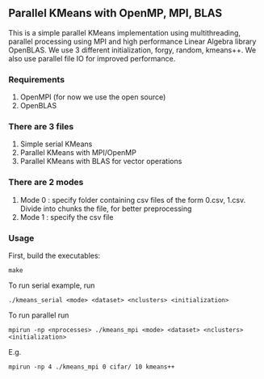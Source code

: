 ## Parallel KMeans with OpenMP, MPI, BLAS

This is a simple parallel KMeans implementation using multithreading, parallel processing using MPI
and high performance Linear Algebra library OpenBLAS. We use 3 different initialization, forgy, random, kmeans++.
We also use parallel file IO for improved performance.

### Requirements
 1. OpenMPI (for now we use the open source)
 2. OpenBLAS

###

### There are 3 files
 1. Simple serial KMeans
 2. Parallel KMeans with MPI/OpenMP
 3. Parallel KMeans with BLAS for vector operations

### There are 2 modes
 1. Mode 0 : specify folder containing csv files of the form 0.csv, 1.csv. Divide into chunks the file, for better preprocessing
 2. Mode 1 : specify the csv file 

### Usage

First, build the executables:

```make```

To run serial example, run

``` ./kmeans_serial <mode> <dataset> <nclusters> <initialization> ```

To run parallel run

```mpirun -np <nprocesses> ./kmeans_mpi <mode> <dataset> <nclusters> <initialization> ```


E.g.  

``` mpirun -np 4 ./kmeans_mpi 0 cifar/ 10 kmeans++ ```


